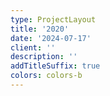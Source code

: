 ```yaml
---
type: ProjectLayout
title: '2020'
date: '2024-07-17'
client: ''
description: ''
addTitleSuffix: true
colors: colors-b
---
```

